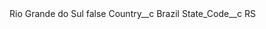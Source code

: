 <?xml version="1.0" encoding="UTF-8"?>
<CustomMetadata xmlns="http://soap.sforce.com/2006/04/metadata" xmlns:xsi="http://www.w3.org/2001/XMLSchema-instance" xmlns:xsd="http://www.w3.org/2001/XMLSchema">
    <label>Rio Grande do Sul</label>
    <protected>false</protected>
    <values>
        <field>Country__c</field>
        <value xsi:type="xsd:string">Brazil</value>
    </values>
    <values>
        <field>State_Code__c</field>
        <value xsi:type="xsd:string">RS</value>
    </values>
</CustomMetadata>
